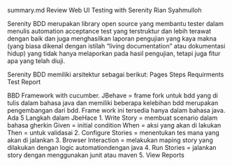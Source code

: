 summary.md
Review Web UI Testing with Serenity
Rian Syahmulloh


Serenity BDD merupakan library open source yang membantu tester dalam menulis automation acceptance test yang terstruktur dan lebih terawat dengan baik dan juga menghasilkan laporan pengujian yang kaya makna (yang biasa dikenal dengan istilah “living documentation” atau dokumentasi hidup) yang tidak hanya melaporkan pada hasil pengujian, tetapi juga fitur apa yang telah diuji.

Serenity BDD memiliki arsitektur sebagai
berikut:
    Pages
    Steps
    Requirments
    Test
    Report

BBD Framework with cucumber.
    JBehave = frame fork untuk bdd yang di tulis dalam bahasa java dan memiliki beberapa kelebihan bdd merupakan pengembangan dari bdd. Frame work ini tersedia hanya dalam bahasa java.
    Ada 5 Langkah dalam JbeHace
        1. Write Story = membuat scenario dalam bahasa gherkin
            Given = initial condition
            When = aksi yang akan di lakukan
            Then = untuk validasai
        2. Configure Stories = menentukan tes mana yang akan di jalankan
        3. Browser Interaction = melakukan maping story yang dilakukan dengan logic automationdengan java
        4. Run Stories = jalankan story dengan menggunakan junit atau maven
        5. View Reports

